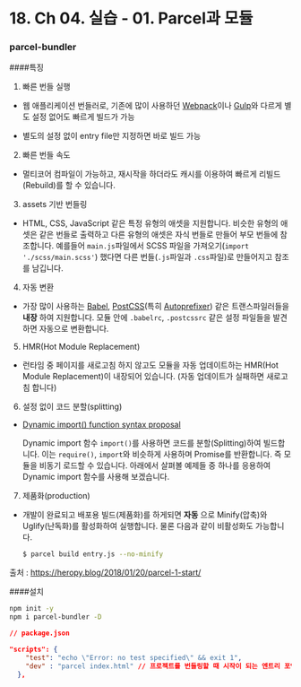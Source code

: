 # 18. Ch 04. 실습 - 01. Parcel과 모듈

### parcel-bundler

####특징

1) 빠른 번들 실행

* 웹 애플리케이션 번들러로, 기존에 많이 사용하던 [Webpack](https://webpack.js.org/)이나 [Gulp](https://gulpjs.com/)와 다르게 별도 설정 없어도 빠르게 빌드가 가능

* 별도의 설정 없이 entry file만 지정하면 바로 빌드 가능

2) 빠른 번들 속도

* 멀티코어 컴파일이 가능하고, 재시작을 하더라도 캐시를 이용하여 빠르게 리빌드(Rebuild)를 할 수 있습니다.

3) assets 기반 번들링

* HTML, CSS, JavaScript 같은 특정 유형의 애셋을 지원합니다.
  비슷한 유형의 애셋은 같은 번들로 출력하고 다른 유형의 애셋은 자식 번들로 만들어 부모 번들에 참조합니다.
  예를들어 `main.js`파일에서 SCSS 파일을 가져오기(`import './scss/main.scss'`) 했다면 다른 번들(`.js`파일과 `.css`파일)로 만들어지고 참조를 남깁니다.

4) 자동 변환

* 가장 많이 사용하는 [Babel](https://babeljs.io/), [PostCSS](https://github.com/postcss/postcss)(특히 [Autoprefixer](https://github.com/postcss/autoprefixer)) 같은 트랜스파일러들을 **내장** 하여 지원합니다.
  모듈 안에 `.babelrc`, `.postcssrc` 같은 설정 파일들을 발견하면 자동으로 변환합니다.

5) HMR(Hot Module Replacement)

* 런타임 중 페이지를 새로고침 하지 않고도 모듈을 자동 업데이트하는 HMR(Hot Module Replacement)이 내장되어 있습니다.
  (자동 업데이트가 실패하면 새로고침 합니다)

6) 설정 없이 코드 분할(splitting)

* [Dynamic import() function syntax proposal](https://github.com/tc39/proposal-dynamic-import)

  Dynamic import 함수 `import()`를 사용하면 코드를 분할(Splitting)하여 빌드합니다.
  이는 `require()`, `import`와 비슷하게 사용하며 Promise를 반환합니다.
  즉 모듈을 비동기 로드할 수 있습니다.
  아래에서 살펴볼 예제들 중 하나를 응용하여 Dynamic import 함수를 사용해 보겠습니다.

7) 제품화(production)

* 개발이 완료되고 배포용 빌드(제품화)를 하게되면 **자동** 으로 Minify(압축)와 Uglify(난독화)를 활성화하여 실행합니다.
  물론 다음과 같이 비활성화도 가능합니다.

  ```bash
  $ parcel build entry.js --no-minify
  ```

출처 : https://heropy.blog/2018/01/20/parcel-1-start/

####설치

```bash
npm init -y
npm i parcel-bundler -D
```

```json
// package.json

"scripts": {
    "test": "echo \"Error: no test specified\" && exit 1",
    "dev" : "parcel index.html" // 프로젝트를 번들링할 때 시작이 되는 엔트리 포인트를 지정해줘야 함(index.html)
  }, 
```





